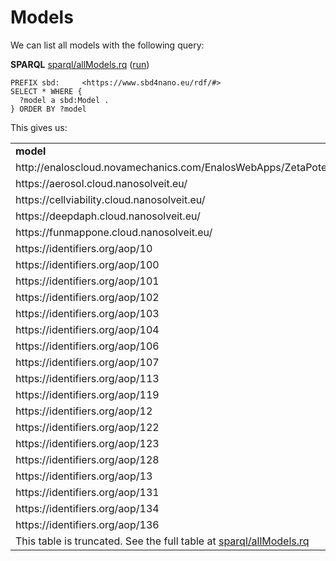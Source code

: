 <!--- THIS FILE IS AUTOGENERATED. DO NOT EDIT IT. -->

# Models

We can list all <a name="tp1">models</a> with the following query:

**SPARQL** [sparql/allModels.rq](sparql/allModels.code.html) ([run](https://sbd4nanolandscape.rdf.bigcat-bioinformatics.org/?q=PREFIX%20sbd%3A%20%20%20%20%20%3Chttps%3A%2F%2Fwww.sbd4nano.eu%2Frdf%2F%23%3E%0A%0ASELECT%20*%20WHERE%20%7B%0A%20%20%3Fmodel%20a%20sbd%3AModel%20.%0A%7D%20ORDER%20BY%20%3Fmodel%0A))
```sparql
PREFIX sbd:     <https://www.sbd4nano.eu/rdf/#>
SELECT * WHERE {
  ?model a sbd:Model .
} ORDER BY ?model
```

This gives us:

<table>
  <tr>
    <td><b>model</b></td>
  </tr>
  <tr>
    <td>http://enaloscloud.novamechanics.com/EnalosWebApps/ZetaPotential/</td>
  </tr>
  <tr>
    <td>https://aerosol.cloud.nanosolveit.eu/</td>
  </tr>
  <tr>
    <td>https://cellviability.cloud.nanosolveit.eu/</td>
  </tr>
  <tr>
    <td>https://deepdaph.cloud.nanosolveit.eu/</td>
  </tr>
  <tr>
    <td>https://funmappone.cloud.nanosolveit.eu/</td>
  </tr>
  <tr>
    <td>https://identifiers.org/aop/10</td>
  </tr>
  <tr>
    <td>https://identifiers.org/aop/100</td>
  </tr>
  <tr>
    <td>https://identifiers.org/aop/101</td>
  </tr>
  <tr>
    <td>https://identifiers.org/aop/102</td>
  </tr>
  <tr>
    <td>https://identifiers.org/aop/103</td>
  </tr>
  <tr>
    <td>https://identifiers.org/aop/104</td>
  </tr>
  <tr>
    <td>https://identifiers.org/aop/106</td>
  </tr>
  <tr>
    <td>https://identifiers.org/aop/107</td>
  </tr>
  <tr>
    <td>https://identifiers.org/aop/113</td>
  </tr>
  <tr>
    <td>https://identifiers.org/aop/119</td>
  </tr>
  <tr>
    <td>https://identifiers.org/aop/12</td>
  </tr>
  <tr>
    <td>https://identifiers.org/aop/122</td>
  </tr>
  <tr>
    <td>https://identifiers.org/aop/123</td>
  </tr>
  <tr>
    <td>https://identifiers.org/aop/128</td>
  </tr>
  <tr>
    <td>https://identifiers.org/aop/13</td>
  </tr>
  <tr>
    <td>https://identifiers.org/aop/131</td>
  </tr>
  <tr>
    <td>https://identifiers.org/aop/134</td>
  </tr>
  <tr>
    <td>https://identifiers.org/aop/136</td>
  </tr>
  <tr><td colspan="2">This table is truncated. See the full table at <a href="sparql/allModels.code.md">sparql/allModels.rq</a></td></tr>
</table>

